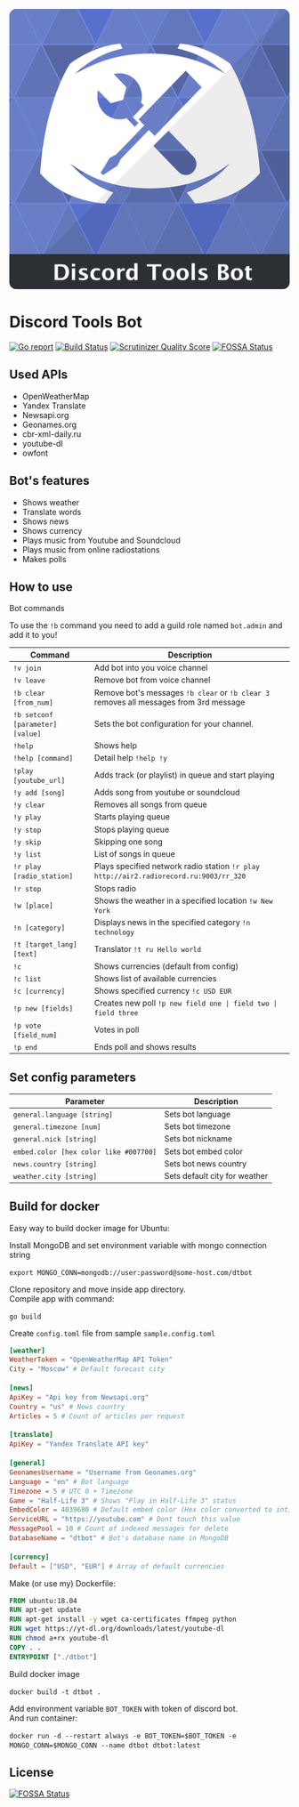 ![Discord Tools Bot](/logo.png?raw=true "Discord Tools Bot")
# Discord Tools Bot

[![Go report](http://goreportcard.com/badge/FlameInTheDark/dtbot)](http://goreportcard.com/report/FlameInTheDark/dtbot)
[![Build Status](https://travis-ci.org/FlameInTheDark/dtbot.svg?branch=master)](https://travis-ci.org/FlameInTheDark/dtbot)
[![Scrutinizer Quality Score](https://img.shields.io/scrutinizer/g/FlameInTheDark/dtbot/master.svg)](https://scrutinizer-ci.com/g/FlameInTheDark/dtbot/)
[![FOSSA Status](https://app.fossa.io/api/projects/git%2Bgithub.com%2FFlameInTheDark%2Fdtbot.svg?type=shield)](https://app.fossa.io/projects/git%2Bgithub.com%2FFlameInTheDark%2Fdtbot?ref=badge_shield)

## Used APIs

* OpenWeatherMap
* Yandex Translate
* Newsapi.org
* Geonames.org
* cbr-xml-daily.ru
* youtube-dl
* owfont

## Bot's features

* Shows weather
* Translate words
* Shows news
* Shows currency
* Plays music from Youtube and Soundcloud
* Plays music from online radiostations
* Makes polls

## How to use

Bot commands

To use the `!b` command you need to add a guild role named `bot.admin` and add it to you!

Command | Description
------- | -----------
`!v join` | Add bot into you voice channel
`!v leave` | Remove bot from voice channel
`!b clear [from_num]` | Remove bot's messages `!b clear` or `!b clear 3` removes all messages from 3rd message
`!b setconf [parameter] [value]` | Sets the bot configuration for your channel.
`!help` | Shows help
`!help [command]` | Detail help `!help !y`
`!play [youtube_url]` | Adds track (or playlist) in queue and start playing
`!y add [song]` | Adds song from youtube or soundcloud
`!y clear` | Removes all songs from queue
`!y play` | Starts playing queue
`!y stop` | Stops playing queue
`!y skip` | Skipping one song
`!y list` | List of songs in queue
`!r play [radio_station]` | Plays specified network radio station `!r play http://air2.radiorecord.ru:9003/rr_320`
`!r stop` | Stops radio
`!w [place]` | Shows the weather in a specified location `!w New York`
`!n [category]` | Displays news in the specified category `!n technology`
`!t [target_lang] [text]` | Translator `!t ru Hello world`
`!c` | Shows currencies (default from config)
`!c list` | Shows list of available currencies
`!c [currency]` | Shows specified currency `!c USD EUR`
`!p new [fields]` | Creates new poll `!p new field one \| field two \| field three`
`!p vote [field_num]` | Votes in poll
`!p end` | Ends poll and shows results

## Set config parameters

Parameter | Description
--------- | -----------
`general.language [string]` | Sets bot language
`general.timezone [num]` | Sets bot timezone
`general.nick [string]` | Sets bot nickname
`embed.color [hex color like #007700]` | Sets bot embed color
`news.country [string]` | Sets bot news country
`weather.city [string]` | Sets default city for weather

## Build for docker

Easy way to build docker image for Ubuntu:

Install MongoDB and set environment variable with mongo connection string  

`export MONGO_CONN=mongodb://user:password@some-host.com/dtbot`

Clone repository and move inside app directory.  
Compile app with command:

`go build`

Create `config.toml` file from sample `sample.config.toml`

```toml
[weather]
WeatherToken = "OpenWeatherMap API Token"
City = "Moscow" # Default forecast city

[news]
ApiKey = "Api key from Newsapi.org"
Country = "us" # News country
Articles = 5 # Count of articles per request

[translate]
ApiKey = "Yandex Translate API key"

[general]
GeonamesUsername = "Username from Geonames.org"
Language = "en" # Bot language
Timezone = 5 # UTC 0 + Timezone
Game = "Half-Life 3" # Shows "Play in Half-Life 3" status
EmbedColor = 4039680 # Default embed color (Hex color converted to int)
ServiceURL = "https://youtube.com" # Dont touch this value
MessagePool = 10 # Count of indexed messages for delete
DatabaseName = "dtbot" # Bot's database name in MongoDB 

[currency]
Default = ["USD", "EUR"] # Array of default currencies
```

Make (or use my) Dockerfile:

```Dockerfile
FROM ubuntu:18.04
RUN apt-get update
RUN apt-get install -y wget ca-certificates ffmpeg python
RUN wget https://yt-dl.org/downloads/latest/youtube-dl
RUN chmod a+rx youtube-dl
COPY . .
ENTRYPOINT ["./dtbot"]
```

Build docker image

`docker build -t dtbot .`

Add environment variable `BOT_TOKEN` with token of discord bot.  
And run container:

`docker run -d --restart always -e BOT_TOKEN=$BOT_TOKEN -e MONGO_CONN=$MONGO_CONN --name dtbot dtbot:latest`

## License
[![FOSSA Status](https://app.fossa.io/api/projects/git%2Bgithub.com%2FFlameInTheDark%2Fdtbot.svg?type=large)](https://app.fossa.io/projects/git%2Bgithub.com%2FFlameInTheDark%2Fdtbot?ref=badge_large)